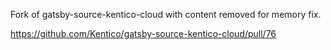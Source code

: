 Fork of gatsby-source-kentico-cloud with content removed for memory fix.

https://github.com/Kentico/gatsby-source-kentico-cloud/pull/76
